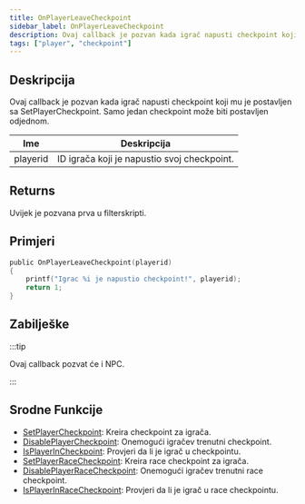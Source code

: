 ```yaml
---
title: OnPlayerLeaveCheckpoint
sidebar_label: OnPlayerLeaveCheckpoint
description: Ovaj callback je pozvan kada igrač napusti checkpoint koji mu je postavljen sa SetPlayerCheckpoint.
tags: ["player", "checkpoint"]
---
```


## Deskripcija

Ovaj callback je pozvan kada igrač napusti checkpoint koji mu je postavljen sa SetPlayerCheckpoint. Samo jedan checkpoint može biti postavljen odjednom.

| Ime      | Deskripcija                                 |
| -------- | ------------------------------------------- |
| playerid | ID igrača koji je napustio svoj checkpoint. |

## Returns

Uvijek je pozvana prva u filterskripti.

## Primjeri

```c
public OnPlayerLeaveCheckpoint(playerid)
{
    printf("Igrac %i je napustio checkpoint!", playerid);
    return 1;
}
```

## Zabilješke

:::tip

Ovaj callback pozvat će i NPC.

:::

## Srodne Funkcije

- [SetPlayerCheckpoint](../functions/SetPlayerCheckpoint): Kreira checkpoint za igrača.
- [DisablePlayerCheckpoint](../functions/DisablePlayerCheckpoint): Onemogući igračev trenutni checkpoint.
- [IsPlayerInCheckpoint](../functions/IsPlayerInCheckpoint): Provjeri da li je igrač u checkpointu.
- [SetPlayerRaceCheckpoint](../functions/SetPlayerRaceCheckpoint): Kreira race checkpoint za igrača.
- [DisablePlayerRaceCheckpoint](../functions/DisablePlayerRaceCheckpoint): Onemogući igračev trenutni race checkpoint.
- [IsPlayerInRaceCheckpoint](../functions/IsPlayerInRaceCheckpoint): Provjeri da li je igrač u race checkpointu.
